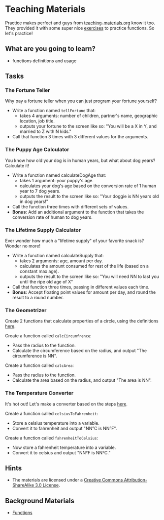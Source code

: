# Teaching Materials

Practice makes perfect and guys from [teaching-materials.org](https://www.teaching-materials.org/) know it too. They provided it with some super nice [exercises](https://www.teaching-materials.org/javascript/exercises/functions) to practice functions. So let's practice!

## What are you going to learn?

* functions definitions and usage

## Tasks

### The Fortune Teller

Why pay a fortune teller when you can just program your fortune yourself?

* Write a function named `tellFortune` that:
    * takes 4 arguments: number of children, partner's name, geographic location, job title.
    * outputs your fortune to the screen like so: "You will be a X in Y, and married to Z with N kids." 
* Call that function 3 times with 3 different values for the arguments. 

### The Puppy Age Calculator

You know how old your dog is in human years, but what about dog years? Calculate it!

* Write a function named calculateDogAge that:
    * takes 1 argument: your puppy's age.
    * calculates your dog's age based on the conversion rate of 1 human year to 7 dog years.
    * outputs the result to the screen like so: "Your doggie is NN years old in dog years!" 
* Call the function three times with different sets of values.
* **Bonus**: Add an additional argument to the function that takes the conversion rate of human to dog years. 

### The Lifetime Supply Calculator

Ever wonder how much a "lifetime supply" of your favorite snack is? Wonder no more!

* Write a function named calculateSupply that:
    * takes 2 arguments: age, amount per day.
    * calculates the amount consumed for rest of the life (based on a constant max age).
    * outputs the result to the screen like so: "You will need NN to last you until the ripe old age of X" 
* Call that function three times, passing in different values each time.
* **Bonus**: Accept floating point values for amount per day, and round the result to a round number. 

### The Geometrizer

Create 2 functions that calculate properties of a circle, using the definitions [here](http://math2.org/math/geometry/circles.htm).

Create a function called `calcCircumfrence`:

* Pass the radius to the function.
* Calculate the circumference based on the radius, and output "The circumference is NN". 

Create a function called `calcArea`:

* Pass the radius to the function.
* Calculate the area based on the radius, and output "The area is NN". 

### The Temperature Converter

It's hot out! Let's make a converter based on the steps [here](https://www.mathsisfun.com/temperature-conversion.html).

Create a function called `celsiusToFahrenheit`:

* Store a celsius temperature into a variable.
* Convert it to fahrenheit and output "NN°C is NN°F". 

Create a function called `fahrenheitToCelsius`:

* Now store a fahrenheit temperature into a variable.
* Convert it to celsius and output "NN°F is NN°C." 

## Hints
* The materials are licensed under a [Creative Commons Attribution-ShareAlike 3.0 License](http://creativecommons.org/licenses/by-sa/3.0/). 

## Background Materials
* [Functions](https://www.teaching-materials.org/javascript/exercises/functions)
